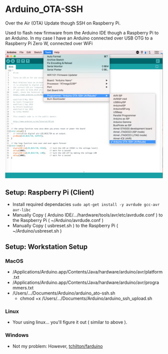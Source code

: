 # Arduino_OTA-SSH
Over the Air (OTA) Update though SSH on Raspberry Pi.

Used to flash new firmware from the Arduino IDE though a Raspberry Pi to an Arduino.
In my case I have an Arduino connected over USB OTG to a Raspberry Pi Zero W, connected over WiFi

![Screenshoot](https://github.com/AustinSaintAubin/Arduino_OTA-SSH/blob/master/Screen%20Shot.png)

## Setup: Raspberry Pi (Client)
 - Install required dependacies ``` sudo apt-get install -y avrdude gcc-avr avr-libc ```
 - Manually Copy ( Arduino IDE/.../hardware/tools/avr/etc/avrdude.conf ) to the Raspberry Pi ( ~/Arduino/avrdude.conf )
 - Manually Copy ( usbreset.sh ) to the Raspberry Pi ( ~/Arduino/usbreset.sh )

## Setup: Workstation Setup

### MacOS
 - /Applications/Arduino.app/Contents/Java/hardware/arduino/avr/platform.txt 
 - /Applications/Arduino.app/Contents/Java/hardware/arduino/avr/programmers.txt
 - /Users/.../Documents/Arduino/arduino_ato-ssh.sh
 	- chmod +x /Users/.../Documents/Arduino/arduino_ssh_upload.sh

### Linux
 - Your using linux... you'll figure it out ( similar to above ).

### Windows
 - Not my problem: However, [tchilton/farduino](https://github.com/tchilton/farduino)
